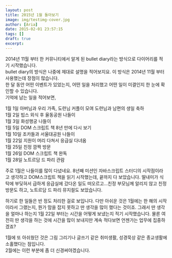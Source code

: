 ```yaml
---
layout: post
title: 2015년 1월 돌아보기
image: img/testimg-cover.jpg
author: [Aria]
date: 2015-02-01 23:57:15
tags: []
draft: true
excerpt:
---
```


2014년 11월 부터 한 커뮤니티에서 알게 된 bullet diary라는 방식으로 다이어리를 적기 시작했습니다.  
bullet diary의 방식은 나중에 제대로 설명을 적어보지요. 이 방식은 2014년 11월 부터 사용했는데 장점이 많습니다.  
한 달 동안 어떤 이벤트가 있었는지, 어떤 일을 처리했고 어떤 일이 미결인지 한 눈에 확인할 수 있습니다.  
기억에 남는 일을 적어보면,

1월 1일 아버님과 우리 가족, 도련님 커플이 모여 도련님과 남편의 생일 축하  
1월 2일 빕스 외식 후 율동공원 나들이  
1월 3일 화성행궁 나들이  
1월 5일 DOM 스크립트 책 8년 만에 다시 보기  
1월 10일 조카들과 서울대공원 나들이  
1월 22일 지원이 머리 다쳐서 응급실 다녀옴  
1월 25일 친정 깜짝 방문  
1월 26일 DOM 스크립트 책 완독  
1월 28일 노트르담 드 파리 관람

주로 1월은 나들이를 많이 다녔네요. 8년째 미션인 자바스크립트 스터디의 시작점이라고 생각하고 DOM스크립트 책을 읽기 시작했는데, 끝까지 다 보았습니다. 딸내미가 식탁에 부딪혀서 급하게 응급실에 갔다온 일도 떠오르고...친정 부모님께 알리지 않고 친정 방문도 하고, 노트르담 드 파리 뮤지컬도 보았습니다.

하기로 한 일들은 반 정도 처리한 걸로 보입니다. 다만 아쉬운 것은 1월에는 한 해의 시작이라서 그랬는지, 뭔가 맘을 잡지 못하고 딴 생각을 많이 했다는 것이죠. 그래서 딴 생각을 얼마나 하는지 1월 22일 부터는 시간을 어떻게 보냈는지 적기 시작했습니다. 물론 여전히 딴 생각을 하는 것에 시간을 많이 보내지만 계속 적다보면 언젠가는 업무에 집중하겠죠?

1월에 또 아쉬웠던 것은 그림 그리기나 글쓰기 같은 취미생활, 성경묵상 같은 종교생활에 소홀했다는 점입니다.  
2월에는 이런 부분에 좀 더 신경써야겠습니다.